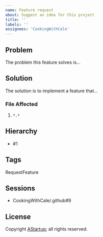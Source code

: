 ```yaml
---
name: Feature request
about: Suggest an idea for this project
title: ''
labels: ''
assignees: 'CookingWithCale'
---
```

## Problem

The problem this feature solves is...

## Solution

The solution is to implement a feature that...

### File Affected

1. `*.*`

## Hierarchy

* #1

## Tags

RequestFeature

## Sessions

* CookingWithCale/.github#9

## License

Copyright [AStartup](https://astartup.net); all rights reserved.
